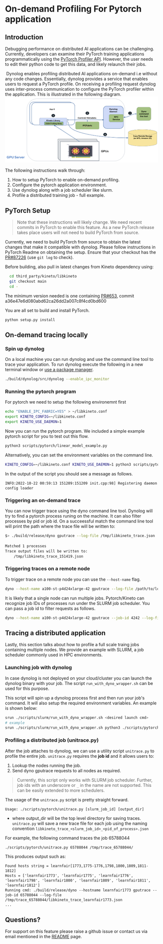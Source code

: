 # On-demand Profiling For Pytorch application

## Introduction
Debugging performance on distributed AI applications can be challenging. Currently, developers can examine their PyTorch training applications programmatically using the [PyTorch Profiler API](https://pytorch.org/docs/stable/profiler.html).
However, the user needs to edit their python code to get this data, and likely relaunch their jobs.

 Dynolog enables profiling distributed AI applications on-demand i.e without any code changes. Essentially, dynolog provides a service that enables users to request a PyTorch profile.
On receiving a profiling request dynolog uses inter-process communication to configure the PyTorch profiler within the application. This is illustrated in the following diagram.
![Profiler activation flow with dynolog and pytorch](./profiler_flow.png)

The following instructions walk through:
1. How to setup PyTorch to enable on-demand profiling.
2. Configure the pytorch application environment.
3. Use dynolog along with a job scheduler like slurm.
4. Profile a distributed training job - full example.

## PyTorch Setup
> Note that these instructions will likely change. We need recent commits in PyTorch to enable this feature. As a new PyTorch release takes place users will not need to build PyTorch from source.

Currently, we need to build PyTorch from source to obtain the latest changes that make it compatible with dynolog.
Please follow instructions in PyTorch Readme on obtaining the setup. Ensure that your checkout has the [PR#87226](https://github.com/pytorch/pytorch/pull/87226/) (use `git log` to check).

Before building, also pull in latest changes from Kineto dependency using:
```bash
  cd third_party/kineto/libkineto
  git checkout main
  cd -
```
The minimum version needed is one containing [PR#653](https://github.com/pytorch/kineto/pull/653/), commit a36e47e6d080abd62ca26dd2a007c8f4cd0bd600

You are all set to build and install PyTorch.
```bash
python setup.py install
```

## On-demand tracing locally

### Spin up dynolog
On a local machine you can run dynolog and use the command line tool to trace your application.
To run dynolog execute the following in a new terminal window or [use a package manager](../scripts/README.md).
```bash
./build/dynolog/src/dynolog --enable_ipc_monitor
```

### Running the pytorch program
For pytorch we need to setup the following environemnt first
```bash
echo "ENABLE_IPC_FABRIC=YES" > ~/libkineto.conf
export KINETO_CONFIG=~/libkineto.conf
export KINETO_USE_DAEMON=1
```

Now you can run the pytorch program. We included a simple example pytorch script for you to test out this flow.
```bash
python3 scripts/pytorch/linear_model_example.py
```
Alternatively, you can set the environment variables on the command line.
```bash
KINETO_CONFIG=~/libkineto.conf KINETO_USE_DAEMON=1 python3 scripts/pytorch/linear_model_example.py
```

In the output of the script you should see a message as follows.
```
INFO:2022-10-22 00:59:13 151209:151209 init.cpp:98] Registering daemon config loader
```

### Triggering an on-demand trace
You can now trigger trace using the dyno command line tool. Dynolog will try to find a pytorch process runing on the machine. It can also filter processes by pid or job id. On a succeessful match the command line tool will print the path where the trace file will be written to:
```bash
$> ./build/release/dyno gputrace --log-file /tmp/libkineto_trace.json

Matched 1 processes
Trace output files will be written to:
    /tmp/libkineto_trace_151419.json

```

### Triggering traces on a remote node
To trigger trace on a remote node you can use the `--host-name` flag.
```bash
dyno --host-name a100-st-p4d24xlarge-42 gputrace --log-file /path/to/log/file/libkineto_trace.json
```

It is likely that a single node can run multiple jobs. Pytorch/Kineto can recognize job IDs
of processes run under the SLURM job scheduler. You can pass a job id to filter requests as follows.
```bash
dyno --host-name a100-st-p4d24xlarge-42 gputrace --job-id 4242 --log-file /path/to/log/file/libkineto_trace.json
```

## Tracing a distributed application
Lastly, this section talks about how to profile a full scale traing jobs containing multiple nodes.
We provide an example with SLURM, a job scheduler commonly used in HPC environments.

### Launching job with dynolog
In case dynolog is not deployed on your cloud/cluster you can launch the dynolog binary
with your job. The script `run_with_dyno_wrapper.sh` can be used for this purpose.

This script will spin up a dynolog process first and then run your job's command. It will also
setup the required environment variables. An example is shown below:
```bash
srun ./scripts/slurm/run_with_dyno_wrapper.sh <desired launch cmd>
# example
srun ./scripts/slurm/run_with_dyno_wrapper.sh python3 ./scripts/pytorch/linear_model_example.p

```

### Profiling a distributed job (unitrace.py)
After the job attaches to dynolog, we can use a utility script `unitrace.py` to profile the entire job.
`unitrace.py` requires the **job id** and it allows users to:
1. Lookup the nodes running the job.
2. Send dyno gputrace requests to all nodes as required.

> Currently, this script only works with SLURM job scheduler. Further, job ids with an underscore or `_` in the name are not supported. This can be easily extended to more schedulers.

The usage of the `unitrace.py` script is pretty straight forward.
```
Usage: ./scripts/pytorch/unitrace.py [slurm_job_id] [output_dir]
```
- where output_dir will be the top level directory for saving traces. `unitrace.py` will save a new trace file for each job using the naming convention `libkineto_trace_<slurm_job_id>_<pid_of_process>.json`

For example, the following command traces the job 65788044
```bash
./scripts/pytorch/unitrace.py 65788044 /tmp/trace_65788044/
```

This produces output such as:
```
Found hosts string = learnfair[1773,1775-1776,1798,1800,1809,1811-1812]
Hosts = ['learnfair1773', 'learnfair1775', 'learnfair1776', 'learnfair1798', 'learnfair1800', 'learnfair1809', 'learnfair1811', 'learnfair1812']
Running cmd: ./build/release/dyno --hostname learnfair1773 gputrace --job-id 65788044 --log-file /tmp/trace_65788044/libkineto_trace_learnfair1773.json
...
```

## Questions?

For support on this feature please raise a github issue or contact us via email mentioned in the [README](../README.md) page.
